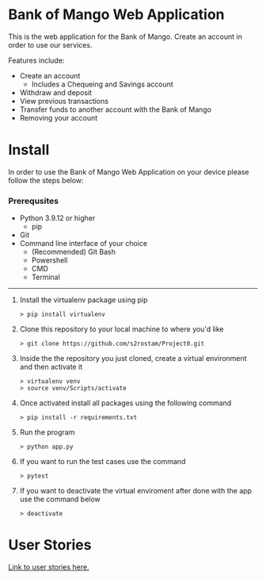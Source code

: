 # **Bank of Mango Web Application**

This is the web application for the Bank of Mango. Create an account in order to use our services.

Features include:
- Create an account
    -  Includes a Chequeing and Savings account
- Withdraw and deposit
- View previous transactions
- Transfer funds to another account with the Bank of Mango
- Removing your account 

# **Install**
In order to use the Bank of Mango Web Application on your device please follow the steps below:

### Prerequsites
- Python 3.9.12 or higher
    - pip
- Git
- Command line interface of your choice
    - (Recommended) Git Bash
    - Powershell
    - CMD
    - Terminal
---
1. Install the virtualenv package using pip
    ```
    > pip install virtualenv
    ```
2. Clone this repository to your local machine to where you'd like
    ```
    > git clone https://github.com/s2rostam/Project0.git
    ```
3. Inside the the repository you just cloned, create a virtual environment and then activate it
    ```
    > virtualenv venv
    > source venv/Scripts/activate
    ```
4. Once activated install all packages using the following command
    ```
    > pip install -r requirements.txt
    ```
5. Run the program 
    ```
    > python app.py
    ```
6. If you want to run the test cases use the command
    ```
    > pytest
    ```
7. If you want to deactivate the virtual enviroment after done with the app use the command below
    ```
    > deactivate
    ```

# **User Stories**

[Link to user stories here.](https://trello.com/b/JofIOTMt/sarah-projects)

